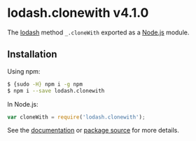 # lodash.clonewith v4.1.0

The [lodash](https://lodash.com/) method `_.cloneWith` exported as a [Node.js](https://nodejs.org/) module.

## Installation

Using npm:
```bash
$ {sudo -H} npm i -g npm
$ npm i --save lodash.clonewith
```

In Node.js:
```js
var cloneWith = require('lodash.clonewith');
```

See the [documentation](https://lodash.com/docs#cloneWith) or [package source](https://github.com/lodash/lodash/blob/4.1.0-npm-packages/lodash.clonewith) for more details.
